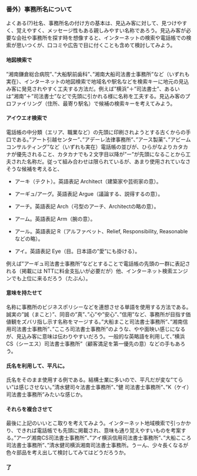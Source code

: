 ### 番外）事務所名について

よくある(?)社名、事務所名の付け方の基本は、見込み客に対して、見つけやすく、覚えやすく、メッセージ性もある親しみやすい名称であろう。見込み客が必要な会社や事務所を探す時を想像すると、インターネットの検索や電話帳での検索が思いつくが、口コミや広告で目に付くことも含めて検討してみよう。

#### 地図検索で

”湘南鎌倉総合病院”、”大船駅前歯科”、”湘南大船司法書士事務所”など（いずれも実在）、インターネットの地図検索で地域名や駅名などを検索キーに地元の見込み客に発見されやすく工夫する方法だ。例えば”横浜”＋”司法書士”、あるいは”湘南”＋”司法書士”などで先頭に引かれる様に名称を工夫する。見込み客のプロファイリング（住所、最寄り駅名）で候補の検索キーを考えてみよう。  

#### アイウエオ検索で

電話帳の中分類（エリア、職業など）の先頭に印刷されようとする古くからの手口である。”アート引越センター”、”アデーレ法律事務所”、”アース製薬”、”アビームコンサルティング”など（いずれも実在）電話帳の並びが、ひらがなよりカタカナが優先されること、カタカナでも２文字目以降が”ー”が先頭になることから工夫された名称だ。従って組み合わせは限られているが、あまり使用されていなさそうな候補を考えると、

- アーキ（テクト）。英語表記 Architect（建築家や芸術家の意）。
- アーギュ/アーグ。英語表記 Argue（議論する、説得するの意）。
- アーチ。英語表記 Arch（弓型のアーチ、Architectの略の意）。
- アーム。英語表記 Arm（腕の意）。
- アール。英語表記 R（アルファベット、Relief, Responsibility, Reasonableなどの略）。

- アイ。英語表記 Eye（目。日本語の”愛”にも掛ける）。

例えば”アーギュ司法書士事務所”などとすることで電話帳の先頭の一群に表記される（掲載には NTTに料金支払いが必要だが）他、インターネット検索エンジンでも上位に来るだろう（たぶん）。  

#### 意味を持たせて

名称に事務所のビジネスポリシーなどを連想させる単語を使用する方法である。誠実の”誠（まこと）”、同音の”真”、”心”や”安心”、”信用”など、事務所が目指す価値観をズバリ指し示す名称をマージする。”大船まこと司法書士事務所”、”湘南信用司法書士事務所”、”こころ司法書士事務所”のような、やや面映い感じになるが、見込み客に意味は伝わりやすいだろう。一般的な英略語を利用して、”横浜CS（シーエス）司法書士事務所”（顧客満足を第一優先の意）などの手もあろう。  

#### 氏名を利用して、平凡に。

氏名をそのまま使用する例である。結構士業に多いので、平凡だが変な”てらい”は感じさせない。”清水健司々法書士事務所”、”健 司法書士事務所”、”K（ケイ）司法書士事務所”みたいな感じか。  

#### それらを複合させて

最後に上記のいいとこ取りを考えてみよう。インターネット地域検索で引っかかり、できれば電話帳でも先頭に掲載され、意味も通り覚えやすいものを考案する。”アーグ湘南CS司法書士事務所”、”アイ横浜信用司法書士事務所”、”大船こころ司法書士事務所”、”清水健司横浜湘南司法書士事務所。うーん、少々長くなるが色々部品を考え出して検討してみてはどうだろうか。  

#### 了